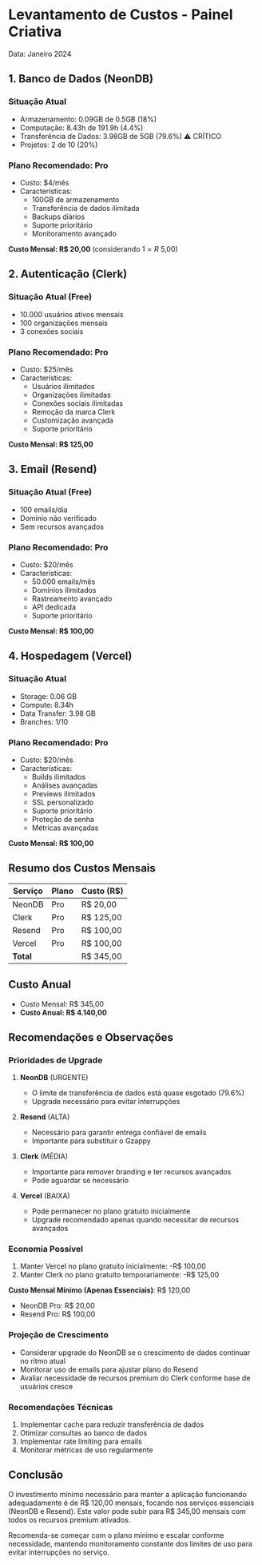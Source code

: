 # Levantamento de Custos - Painel Criativa
Data: Janeiro 2024

## 1. Banco de Dados (NeonDB)

### Situação Atual
- Armazenamento: 0.09GB de 0.5GB (18%)
- Computação: 8.43h de 191.9h (4.4%)
- Transferência de Dados: 3.98GB de 5GB (79.6%) ⚠️ CRÍTICO
- Projetos: 2 de 10 (20%)

### Plano Recomendado: Pro
- Custo: $4/mês
- Características:
  - 100GB de armazenamento
  - Transferência de dados ilimitada
  - Backups diários
  - Suporte prioritário
  - Monitoramento avançado

**Custo Mensal: R$ 20,00** (considerando $1 = R$ 5,00)

## 2. Autenticação (Clerk)

### Situação Atual (Free)
- 10.000 usuários ativos mensais
- 100 organizações mensais
- 3 conexões sociais

### Plano Recomendado: Pro
- Custo: $25/mês
- Características:
  - Usuários ilimitados
  - Organizações ilimitadas
  - Conexões sociais ilimitadas
  - Remoção da marca Clerk
  - Customização avançada
  - Suporte prioritário

**Custo Mensal: R$ 125,00**

## 3. Email (Resend)

### Situação Atual (Free)
- 100 emails/dia
- Domínio não verificado
- Sem recursos avançados

### Plano Recomendado: Pro
- Custo: $20/mês
- Características:
  - 50.000 emails/mês
  - Domínios ilimitados
  - Rastreamento avançado
  - API dedicada
  - Suporte prioritário

**Custo Mensal: R$ 100,00**

## 4. Hospedagem (Vercel)

### Situação Atual
- Storage: 0.06 GB
- Compute: 8.34h
- Data Transfer: 3.98 GB
- Branches: 1/10

### Plano Recomendado: Pro
- Custo: $20/mês
- Características:
  - Builds ilimitados
  - Análises avançadas
  - Previews ilimitados
  - SSL personalizado
  - Suporte prioritário
  - Proteção de senha
  - Métricas avançadas

**Custo Mensal: R$ 100,00**

## Resumo dos Custos Mensais

| Serviço    | Plano | Custo (R$) |
|------------|-------|------------|
| NeonDB     | Pro   | R$ 20,00   |
| Clerk      | Pro   | R$ 125,00  |
| Resend     | Pro   | R$ 100,00  |
| Vercel     | Pro   | R$ 100,00  |
| **Total**  |       | R$ 345,00  |

## Custo Anual
- Custo Mensal: R$ 345,00
- **Custo Anual: R$ 4.140,00**

## Recomendações e Observações

### Prioridades de Upgrade
1. **NeonDB** (URGENTE)
   - O limite de transferência de dados está quase esgotado (79.6%)
   - Upgrade necessário para evitar interrupções

2. **Resend** (ALTA)
   - Necessário para garantir entrega confiável de emails
   - Importante para substituir o Gzappy

3. **Clerk** (MÉDIA)
   - Importante para remover branding e ter recursos avançados
   - Pode aguardar se necessário

4. **Vercel** (BAIXA)
   - Pode permanecer no plano gratuito inicialmente
   - Upgrade recomendado apenas quando necessitar de recursos avançados

### Economia Possível
1. Manter Vercel no plano gratuito inicialmente: -R$ 100,00
2. Manter Clerk no plano gratuito temporariamente: -R$ 125,00

**Custo Mensal Mínimo (Apenas Essenciais)**: R$ 120,00
- NeonDB Pro: R$ 20,00
- Resend Pro: R$ 100,00

### Projeção de Crescimento
- Considerar upgrade do NeonDB se o crescimento de dados continuar no ritmo atual
- Monitorar uso de emails para ajustar plano do Resend
- Avaliar necessidade de recursos premium do Clerk conforme base de usuários cresce

### Recomendações Técnicas
1. Implementar cache para reduzir transferência de dados
2. Otimizar consultas ao banco de dados
3. Implementar rate limiting para emails
4. Monitorar métricas de uso regularmente

## Conclusão

O investimento mínimo necessário para manter a aplicação funcionando adequadamente é de R$ 120,00 mensais, focando nos serviços essenciais (NeonDB e Resend). Este valor pode subir para R$ 345,00 mensais com todos os recursos premium ativados.

Recomenda-se começar com o plano mínimo e escalar conforme necessidade, mantendo monitoramento constante dos limites de uso para evitar interrupções no serviço.